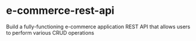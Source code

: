 # e-commerce-rest-api
Build a fully-functioning e-commerce application REST API that allows users to perform various CRUD operations
